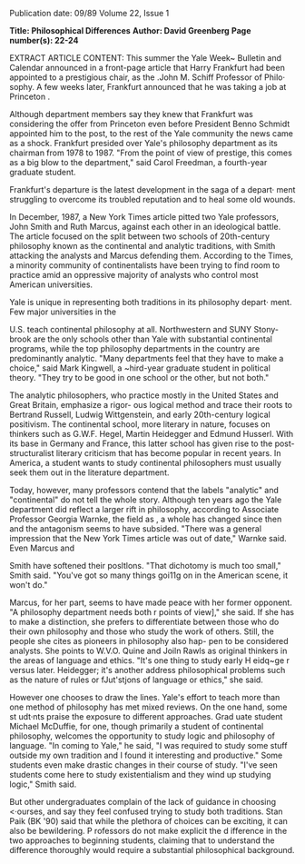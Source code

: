 Publication date: 09/89
Volume 22, Issue 1

**Title: Philosophical Differences**
**Author: David Greenberg**
**Page number(s): 22-24**

EXTRACT ARTICLE CONTENT:
This summer the Yale Week~ Bulletin 
and Calendar announced in a front-page 
article that Harry Frankfurt had been 
appointed to a prestigious chair, as the 
.John M. Schiff Professor of Philo· 
sophy. A few weeks later, Frankfurt 
announced that he was taking a job at 
Princeton . 

Although department 
members say they knew that Frankfurt 
was considering the offer from 
Princeton even before President Benno 
Schmidt appointed him to the post, to 
the rest of the Yale community the 
news came as a shock. Frankfurt 
presided over Yale's philosophy 
department as its chairman from 1978 
to 1987. "From the point of view of 
prestige, this comes as a big blow to the 
department," said Carol Freedman, a 
fourth-year graduate student. 

Frankfurt's departure is the latest 
development in the saga of a depart· 
ment struggling to overcome its 
troubled reputation and to heal some 
old wounds. 

In December, 1987, a New York 
Times 
article pitted 
two 
Yale 
professors, John Smith and Ruth 
Marcus, against each other in an 
ideological battle. The article focused 
on the split between two schools of 
20th-century philosophy known as the 
continental and analytic traditions, 
with Smith attacking the analysts and 
Marcus defending them. According to 
the Times, a minority community of 
continentalists have been trying to find 
room to practice amid an oppressive 
majority of analysts who control most 
American universities. 

Yale is unique in representing both 
traditions in its philosophy depart· 
ment. Few major universities in the


U.S. teach continental philosophy at 
all. Northwestern and SUNY Stony-
brook are the only schools other than 
Yale with substantial continental 
programs, while the top philosophy 
departments in the country are 
predominantly analytic. "Many 
departments feel that they have to 
make a choice," said Mark Kingwell, a 
~hird-year 
graduate 
student 
in political theory. "They try to be 
good in one school or the other, but not 
both." 

The analytic philosophers, 
who 
practice mostly in the United States 
and Great Britain, emphasize a rigor-
ous logical method and trace their 
roots to Bertrand Russell, Ludwig 
Wittgenstein, and early 20th-century 
logical positivism. The continental 
school, more literary in nature, focuses 
on thinkers such as G.W.F. Hegel, 
Martin Heidegger and Edmund 
Husserl. With its base in Germany and 
France, this latter school has given rise 
to the post-structuralist literary 
criticism that has become popular in 
recent years. In America, a student 
wants to study continental 
philosophers must usually seek them 
out in the literature department. 

Today, however, many professors 
contend that the labels "analytic" and 
"continental" do not tell the whole story. 
Although ten years ago the Yale 
department did reflect a larger rift in 
philosophy, according to Associate 
Professor Georgia Warnke, the field as , 
a whole has changed since then and the 
antagonism seems to have subsided. 
"There was a general impression that 
the New York Times article was out of 
date," Warnke said. Even Marcus and


Smith have softened their posltlons. 
"That dichotomy is much too small," 
Smith said. "You've got so many things 
goi11g on in the American scene, it 
won't do." 

Marcus, for her part, seems to have 
made peace with her former opponent. 
"A philosophy department needs both 
r points of view]," she said. If she 
has 
to 
make 
a 
distinction, 
she 
prefers to differentiate between 
those who do their own philosophy 
and those who study the work of 
others. Still, the people she cites 
as pioneers in philosophy also hap-
pen 
to be considered 
analysts. 
She points to W.V.O. Quine and 
Joiln 
Rawls 
as 
original 
thinkers in the areas of language and 
ethics. "It's one thing to study early 
H eidq~ge r versus later. Heidegger; it's 
another 
address 
philosophical 
problems such as the nature of rules or 
fJut'stjons of language or ethics," she 
said. 

However one chooses to draw the 
lines. Yale's effort to teach more than 
one method of philosophy has met 
mixed reviews. On the one hand, some 
st udt·nts praise the exposure to 
different approaches. 
Grad uate 
student Michael McDuffie, 
for 
one, though primarily a student of 
continental philosophy, welcomes the 
opportunity 
to study 
logic and 
philosophy of language. "In coming to 
Yale," he said, "I was required to study 
some stuff outside my own tradition 
and 
I 
found 
it 
interesting and 
productive." Some students even make 
drastic changes in their course of 
study. "I've seen students come here to 
study existentialism and they wind up 
studying logic," Smith said. 

But other undergraduates complain 
of the lack of guidance in choosing 
<·ourses, and say they feel confused 
trying to study both traditions. Stan 
Paik (BK '90) said that while the 
plethora of choices can be exciting, it 
can also be bewildering. P rofessors do 
not make explicit the d ifference in the 
two approaches to beginning students, 
claiming that 
to understand the 
difference thoroughly would require a 
substantial philosophical background.